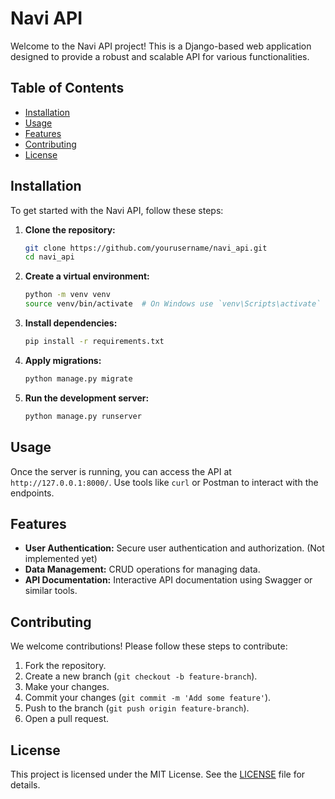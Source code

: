 # Navi API

Welcome to the Navi API project! This is a Django-based web application designed to provide a robust and scalable API for various functionalities.

## Table of Contents

- [Installation](#installation)
- [Usage](#usage)
- [Features](#features)
- [Contributing](#contributing)
- [License](#license)

## Installation

To get started with the Navi API, follow these steps:

1. **Clone the repository:**
    ```bash
    git clone https://github.com/yourusername/navi_api.git
    cd navi_api
    ```

2. **Create a virtual environment:**
    ```bash
    python -m venv venv
    source venv/bin/activate  # On Windows use `venv\Scripts\activate`
    ```

3. **Install dependencies:**
    ```bash
    pip install -r requirements.txt
    ```

4. **Apply migrations:**
    ```bash
    python manage.py migrate
    ```

5. **Run the development server:**
    ```bash
    python manage.py runserver
    ```

## Usage

Once the server is running, you can access the API at `http://127.0.0.1:8000/`. Use tools like `curl` or Postman to interact with the endpoints.

## Features

- **User Authentication:** Secure user authentication and authorization. (Not implemented yet)
- **Data Management:** CRUD operations for managing data.
- **API Documentation:** Interactive API documentation using Swagger or similar tools.

## Contributing

We welcome contributions! Please follow these steps to contribute:

1. Fork the repository.
2. Create a new branch (`git checkout -b feature-branch`).
3. Make your changes.
4. Commit your changes (`git commit -m 'Add some feature'`).
5. Push to the branch (`git push origin feature-branch`).
6. Open a pull request.

## License

This project is licensed under the MIT License. See the [LICENSE](LICENSE) file for details.
